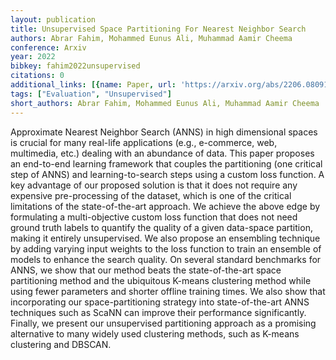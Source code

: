 ```yaml
---
layout: publication
title: Unsupervised Space Partitioning For Nearest Neighbor Search
authors: Abrar Fahim, Mohammed Eunus Ali, Muhammad Aamir Cheema
conference: Arxiv
year: 2022
bibkey: fahim2022unsupervised
citations: 0
additional_links: [{name: Paper, url: 'https://arxiv.org/abs/2206.08091'}]
tags: ["Evaluation", "Unsupervised"]
short_authors: Abrar Fahim, Mohammed Eunus Ali, Muhammad Aamir Cheema
---
```

Approximate Nearest Neighbor Search (ANNS) in high dimensional spaces is
crucial for many real-life applications (e.g., e-commerce, web, multimedia,
etc.) dealing with an abundance of data. This paper proposes an end-to-end
learning framework that couples the partitioning (one critical step of ANNS)
and learning-to-search steps using a custom loss function. A key advantage of
our proposed solution is that it does not require any expensive pre-processing
of the dataset, which is one of the critical limitations of the
state-of-the-art approach. We achieve the above edge by formulating a
multi-objective custom loss function that does not need ground truth labels to
quantify the quality of a given data-space partition, making it entirely
unsupervised. We also propose an ensembling technique by adding varying input
weights to the loss function to train an ensemble of models to enhance the
search quality. On several standard benchmarks for ANNS, we show that our
method beats the state-of-the-art space partitioning method and the ubiquitous
K-means clustering method while using fewer parameters and shorter offline
training times. We also show that incorporating our space-partitioning strategy
into state-of-the-art ANNS techniques such as ScaNN can improve their
performance significantly. Finally, we present our unsupervised partitioning
approach as a promising alternative to many widely used clustering methods,
such as K-means clustering and DBSCAN.